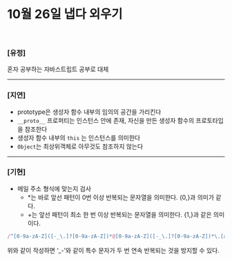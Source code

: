 # 10월 26일 냅다 외우기

<br>

### [유정]

혼자 공부하는 자바스트립트 공부로 대체

<hr>

### [지연]

- prototype은 생성자 함수 내부의 임의의 공간을 가리킨다
- `__proto__` 프로퍼티는 인스턴스 안에 존재, 자신을 만든 생성자 함수의 프로토타입을 참조한다
- 생성자 함수 내부의 `this` 는 인스턴스를 의미한다
- `Object`는 최상위객체로 아무것도 참조하지 않는다

<hr>

### [기현]
- 메일 주소 형식에 맞는지 검사
    - *는 바로 앞선 패턴이 0번 이상 반복되는 문자열을 의미한다.  {0,}과 의미가 같다.
    - +는 앞선 패턴이 최소 한 번 이상 반복되는 문자열을 의미한다. {1,}과 같은 의미이다.
```jsx
/^[0-9a-zA-Z]([-_\.]?[0-9a-zA-Z])*@[0-9a-zA-Z]([-_\.]?[0-9a-zA-Z])*\.[a-zA-Z]{2,3}$/
```
위와 같이 작성하면 ‘_-’와 같이 특수 문자가 두 번 연속 반복되는 것을 방지할 수 있다.
